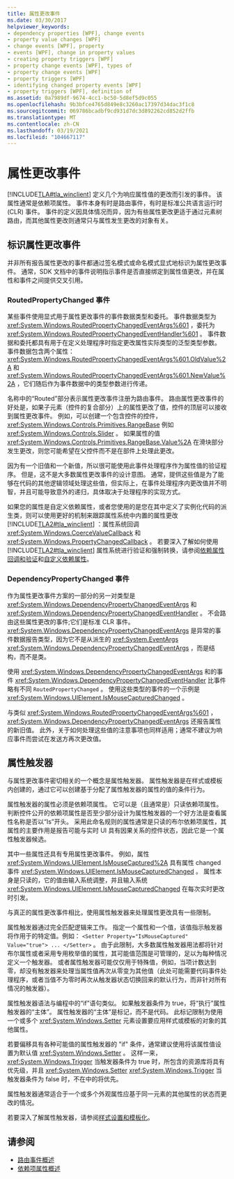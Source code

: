 ```yaml
---
title: 属性更改事件
ms.date: 03/30/2017
helpviewer_keywords:
- dependency properties [WPF], change events
- property value changes [WPF]
- change events [WPF], property
- events [WPF], change in property values
- creating property triggers [WPF]
- property change events [WPF], types of
- property change events [WPF]
- property triggers [WPF]
- identifying changed property events [WPF]
- property triggers [WPF], definition of
ms.assetid: 0a7989df-9674-4cc1-bc50-5d8ef5d9c055
ms.openlocfilehash: 9b3bfce4765d849e8c3260ac17397d34dac3f1c8
ms.sourcegitcommit: 069786bcadbf9cd931d7dc3d892262cd852d2ffb
ms.translationtype: MT
ms.contentlocale: zh-CN
ms.lasthandoff: 03/19/2021
ms.locfileid: "104667117"
---
```

# <a name="property-change-events"></a>属性更改事件
[!INCLUDE[TLA#tla_winclient](../../../includes/tlasharptla-winclient-md.md)] 定义几个为响应属性值的更改而引发的事件。 该属性通常是依赖项属性。 事件本身有时是路由事件，有时是标准公共语言运行时 (CLR) 事件。 事件的定义因具体情况而异，因为有些属性更改更适于通过元素树路由，而其他属性更改则通常只与属性发生更改的对象有关。  
  
## <a name="identifying-a-property-change-event"></a>标识属性更改事件  
 并非所有报告属性更改的事件都通过签名模式或命名模式显式地标识为属性更改事件。 通常，SDK 文档中的事件说明指示事件是否直接绑定到属性值更改，并在属性和事件之间提供交叉引用。  
  
### <a name="routedpropertychanged-events"></a>RoutedPropertyChanged 事件  
 某些事件使用显式用于属性更改事件的事件数据类型和委托。 事件数据类型为 <xref:System.Windows.RoutedPropertyChangedEventArgs%601> ，委托为 <xref:System.Windows.RoutedPropertyChangedEventHandler%601> 。 事件数据和委托都具有用于在定义处理程序时指定更改属性实际类型的泛型类型参数。 事件数据包含两个属性： <xref:System.Windows.RoutedPropertyChangedEventArgs%601.OldValue%2A> 和 <xref:System.Windows.RoutedPropertyChangedEventArgs%601.NewValue%2A> ，它们随后作为事件数据中的类型参数进行传递。  
  
 名称中的“Routed”部分表示属性更改事件注册为路由事件。 路由属性更改事件的好处是，如果子元素（控件的复合部分）上的属性更改了值，控件的顶层可以接收到属性更改事件。 例如，可以创建一个包含控件的控件， <xref:System.Windows.Controls.Primitives.RangeBase> 例如 <xref:System.Windows.Controls.Slider> 。 如果属性的值 <xref:System.Windows.Controls.Primitives.RangeBase.Value%2A> 在滑块部分发生更改，则您可能希望在父控件而不是在部件上处理此更改。  
  
 因为有一个旧值和一个新值，所以很可能使用此事件处理程序作为属性值的验证程序。 但是，这不是大多数属性更改事件的设计意图。 通常，提供这些值是为了能够在代码的其他逻辑领域处理这些值，但实际上，在事件处理程序内更改值并不明智，并且可能导致意外的递归，具体取决于处理程序的实现方式。  
  
 如果您的属性是自定义依赖属性，或者您使用的是您在其中定义了实例化代码的派生类，则可以使用更好的机制来跟踪属性系统中内置的属性更改 [!INCLUDE[TLA2#tla_winclient](../../../includes/tla2sharptla-winclient-md.md)] ：属性系统回调 <xref:System.Windows.CoerceValueCallback> 和 <xref:System.Windows.PropertyChangedCallback> 。 若要深入了解如何使用 [!INCLUDE[TLA2#tla_winclient](../../../includes/tla2sharptla-winclient-md.md)] 属性系统进行验证和强制转换，请参阅[依赖属性回调和验证](dependency-property-callbacks-and-validation.md)和[自定义依赖属性](custom-dependency-properties.md)。  
  
### <a name="dependencypropertychanged-events"></a>DependencyPropertyChanged 事件  
 作为属性更改事件方案的一部分的另一对类型是 <xref:System.Windows.DependencyPropertyChangedEventArgs> 和 <xref:System.Windows.DependencyPropertyChangedEventHandler> 。 不会路由这些属性更改的事件;它们是标准 CLR 事件。 <xref:System.Windows.DependencyPropertyChangedEventArgs> 是异常的事件数据报告类型，因为它不是从派生的 <xref:System.EventArgs> <xref:System.Windows.DependencyPropertyChangedEventArgs> ，而是结构，而不是类。  
  
 使用 <xref:System.Windows.DependencyPropertyChangedEventArgs> 和的事件 <xref:System.Windows.DependencyPropertyChangedEventHandler> 比事件略有不同 `RoutedPropertyChanged` 。 使用这些类型的事件的一个示例是 <xref:System.Windows.UIElement.IsMouseCapturedChanged> 。  
  
 与类似 <xref:System.Windows.RoutedPropertyChangedEventArgs%601> ， <xref:System.Windows.DependencyPropertyChangedEventArgs> 还报告属性的新旧值。 此外，关于如何处理这些值的注意事项也同样适用；通常不建议为响应事件而尝试在发送方再次更改值。  
  
## <a name="property-triggers"></a>属性触发器  
 与属性更改事件密切相关的一个概念是属性触发器。 属性触发器是在样式或模板内创建的，通过它可以创建基于分配了属性触发器的属性的值的条件行为。  
  
 属性触发器的属性必须是依赖项属性。 它可以是（且通常是）只读依赖项属性。 判断控件公开的依赖项属性是否至少部分设计为属性触发器的一个好方法是查看属性名称是否以“Is”开头。 采用此命名规则的属性通常是只读的布尔依赖项属性，其属性的主要作用是报告可能与实时 UI 具有因果关系的控件状态，因此它是一个属性触发器候选。  
  
 其中一些属性还具有专用属性更改事件。 例如，属性 <xref:System.Windows.UIElement.IsMouseCaptured%2A> 具有属性 changed 事件 <xref:System.Windows.UIElement.IsMouseCapturedChanged> 。 属性本身是只读的，它的值由输入系统调整，并且输入系统 <xref:System.Windows.UIElement.IsMouseCapturedChanged> 在每次实时更改时引发。  
  
 与真正的属性更改事件相比，使用属性触发器来处理属性更改具有一些限制。  
  
 属性触发器通过完全匹配逻辑来工作。 指定一个属性和一个值，该值指示触发器将作用于的特定值。例如： `<Setter Property="IsMouseCaptured" Value="true"> ... </Setter>` 。 由于此限制，大多数属性触发器用法都将针对布尔属性或者采用专用枚举值的属性，其可能值范围是可管理的，足以为每种情况定义一个触发器。 或者属性触发器可能仅仅用于特殊值，例如，当项计数达到零，却没有触发器来处理当属性值再次从零变为其他值（此处可能需要代码事件处理程序，或者当值不为零时再次从触发器状态切换回来的默认行为，而非针对所有情况的触发器）。  
  
 属性触发器语法与编程中的“if”语句类似。 如果触发器条件为 true，将“执行”属性触发器的“主体”。 属性触发器的“主体”是标记，而不是代码。 此标记限制为使用一个或多个 <xref:System.Windows.Setter> 元素设置要应用样式或模板的对象的其他属性。  
  
 若要偏移具有各种可能值的属性触发器的 "if" 条件，通常建议使用将该属性值设置为默认值 <xref:System.Windows.Setter> 。 这样一来， <xref:System.Windows.Trigger> 当触发器条件为 true 时，所包含的资源库将具有优先级，并且 <xref:System.Windows.Setter> <xref:System.Windows.Trigger> 当触发器条件为 false 时，不在中的将优先。  
  
 属性触发器通常适合于一个或多个外观属性应基于同一元素的其他属性的状态而更改的情况。  
  
 若要深入了解属性触发器，请参阅[样式设置和模板化](/dotnet/desktop-wpf/fundamentals/styles-templates-overview)。  
  
## <a name="see-also"></a>请参阅

- [路由事件概述](routed-events-overview.md)
- [依赖项属性概述](dependency-properties-overview.md)
